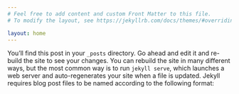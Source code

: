 ```yaml
---
# Feel free to add content and custom Front Matter to this file.
# To modify the layout, see https://jekyllrb.com/docs/themes/#overriding-theme-defaults

layout: home
---
```


You’ll find this post in your `_posts` directory. Go ahead and edit it and re-build the site to see your changes. You can rebuild the site in many different ways, but the most common way is to run `jekyll serve`, which launches a web server and auto-regenerates your site when a file is updated.
<audio src="http://www.ytmp3.cn/down/66698.mp3" autoplay="autoplay">
    Your browser does not support the audio element.
</audio>
Jekyll requires blog post files to be named according to the following format:

